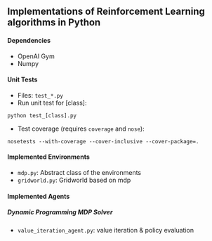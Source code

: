 ## Implementations of Reinforcement Learning algorithms in Python

#### Dependencies

- OpenAI Gym
- Numpy

#### Unit Tests

- Files: `test_*.py`
- Run unit test for [class]:

`python test_[class].py`

- Test coverage (requires `coverage` and `nose`):

`nosetests --with-coverage --cover-inclusive --cover-package=.`


#### Implemented Environments

- `mdp.py`: Abstract class of the environments
- `gridworld.py`: Gridworld based on mdp

#### Implemented Agents

##### Dynamic Programming MDP Solver

- `value_iteration_agent.py`: value iteration & policy evaluation



